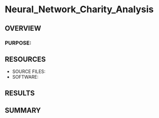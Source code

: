 # Neural_Network_Charity_Analysis

## OVERVIEW
### PURPOSE:  


## RESOURCES
  - SOURCE FILES:
  - SOFTWARE:  


## RESULTS


## SUMMARY

